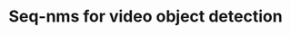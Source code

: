 ---
layout: post
title:  "Seq-nms for video object detection"
categories: research
authors: "Wei Han, <strong>Pooya Khorrami</strong>, Tom Le Paine, Prajit Ramachandran, Mohammad Babaeizadeh, Honghui Shi, Jianan Li, Shuicheng Yan, Thomas S Huang"
venue: "arXiv"
paper: "https://arxiv.org/pdf/1602.08465"
---